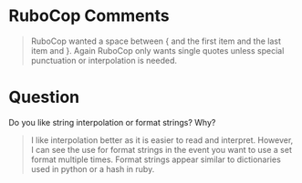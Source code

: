 # RuboCop Comments

> RuboCop wanted a space between { and the first item and the last item and }.
> Again RuboCop only wants single quotes unless special punctuation or interpolation is needed.

# Question

Do you like string interpolation or format strings?  Why?

> I like interpolation better as it is easier to read and interpret.
> However, I can see the use for format strings in the event you want to use a set format
> multiple times.
> Format strings appear similar to dictionaries used in python or a hash in ruby.
